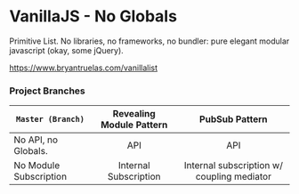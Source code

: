# VanillaJS - No Globals
Primitive List. No libraries, no frameworks, no bundler: pure elegant modular javascript (okay, some jQuery). 

https://www.bryantruelas.com/vanillalist

### Project Branches

| `Master (Branch)` | Revealing Module Pattern |  PubSub Pattern |
|-------------------|:------------------------:|:---------------:|
| No API, no Globals. |        API             |       API       |
| No Module Subscription | Internal Subscription |  Internal subscription w/ coupling mediator |

